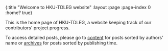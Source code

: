 {:title "Welcome to HKU-TDLEG website"
 :layout :page
 :page-index 0
 :home? true}

 This is the home page of HKU-TDLEG, a website keeping track of our contributors' project progress.
 
 To access detailed posts, please go to [content](/pages-output/content) for posts sorted by authors' name or [archives](/archives) for posts sorted by publishing time.